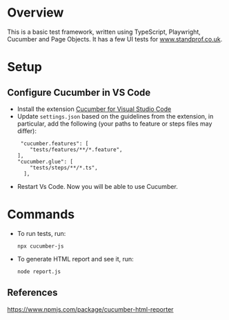 # Overview
This is a basic test framework, written using TypeScript, Playwright, Cucumber and Page Objects. It has a few UI tests for www.standprof.co.uk.

# Setup
## Configure Cucumber in VS Code

- Install the extension [Cucumber for Visual Studio Code](https://marketplace.visualstudio.com/items?itemName=CucumberOpen.cucumber-official)
- Update `settings.json` based on the guidelines from the extension, in  particular, add the following (your paths to feature or steps files may differ):
	```
	 "cucumber.features": [
        "tests/features/**/*.feature",    
    ],
    "cucumber.glue": [               
        "tests/steps/**/*.ts",       
      ],
	```	
- Restart Vs Code. Now you will be able to use Cucumber.

# Commands
- To run tests, run:

   `npx cucumber-js`

- To generate HTML report and see it, run:
  
  `node report.js`

## References
https://www.npmjs.com/package/cucumber-html-reporter

